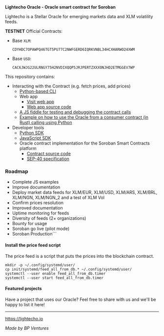 **Lightecho Oracle - Oracle smart contract for Soroban**

Lightecho is a Stellar Oracle for emerging markets data and XLM volatility feeds.

**TESTNET** Official Contracts:
- Base `XLM`:
  ```
  CDYHDC7OPAWPQ46TGT5PU77C2NWFGERD6IQRKVNBL34HCXHARWO24XWM
  ```
- Base `USD`:
  ```
  CAC6JWJG22ULRNGY75H2NVDIXQQP5JRJPERTZXXXONJHD2ETMGGEV7WP
  ```

This repository contains:

- Interacting with the Contract (e.g. fetch prices, add prices)
  - [Python-based CLI](./oracle-onchain/sep40/cli)
  - Web app
    - [Visit web app](https://bp-ventures.github.io/lightecho-stellar-oracle/)
    - [Web app source code](./docs/v2.html)
  - [A JS fiddle for testing and debugging the contract calls](https://playcode.io/1648838)
  - [Example on how to use the Oracle from a consumer contract (in Rust) calling using Python](./oracle-onchain/sep40/examples/price_up_down)
- Developer tools
  - [Python SDK](./oracle-sdk/python)
  - [JavaScript SDK](./oracle-sdk/javascript)
  - Oracle contract implementation for the Soroban Smart Contracts platform
    - [Contract source code](./oracle-onchain/sep40/contract)
    - [SEP-40 specification](https://github.com/stellar/stellar-protocol/blob/master/ecosystem/sep-0040.md)

### Roadmap

- Complete JS examples
- Improve documentation
- Deploy market data feeds for XLM/EUR, XLM/USD, XLM/ARS, XLM/BRL, XLM/NGN, XLM/NGN_2 and a test of XLM Vol
- Confirm prices resolution
- Improved documentation
- Uptime monitoring for feeds
- Diversity of feeds (2+ organizations)
- Bounty for usage
- Soroban go live (pilot mode)
- Soroban Production```

#### Install the price feed script

The price feed is a script that puts the prices into the blockchain contract.

```
mkdir -p ~/.config/systemd/user/
cp init/systemd/feed_all_from_db.* ~/.config/systemd/user/
systemctl --user enable feed_all_from_db.timer
systemctl --user start feed_all_from_db.timer
```

#### Featured projects

Have a project that uses our Oracle? Feel free to share with us and we'll be happy to list it here!

---

https://lightecho.io

_Made by BP Ventures_

